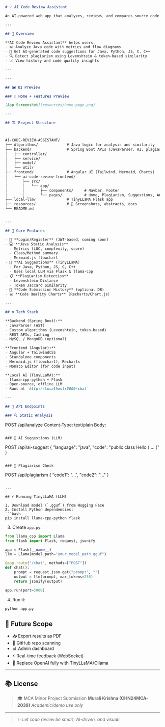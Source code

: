 

```md
# 💡 AI Code Review Assistant

An AI-powered web app that analyzes, reviews, and compares source code using static analysis, local AI suggestions (TinyLLaMA), and plagiarism detection.

---

## 📌 Overview

**AI Code Review Assistant** helps users:
- 📊 Analyze Java code with metrics and flow diagrams
- 🧠 Get AI-generated code suggestions for Java, Python, JS, C, C++
- 🔍 Detect plagiarism using Levenshtein & token-based similarity
- 📈 View history and code quality insights

---

---

## 🖼️ UI Preview

### 📌 Home + Features Preview

[App Screenshot](resources/home-page.png)

---

## 🏗️ Project Structure



AI-CODE-REVIEW-ASSISTANT/
├── Algorithms/             # Java logic for analysis and similarity
├── backend/                # Spring Boot APIs (JavaParser, AI, plagiarism)
│   ├── controller/
│   ├── service/
│   ├── model/
│   └── util/
├── frontend/               # Angular UI (Tailwind, Mermaid, Charts)
│   └── ai-code-review-frontend/
│       ├── src/
│       │   └── app/
│       │       ├── components/     # Navbar, Footer
│       │       └── pages/          # Home, Plagiarism, Suggestions, Analyzer
├── local-llm/              # TinyLLaMA Flask app
├── resources/              # 📸 Screenshots, abstracts, docs
└── README.md


---

## 🔑 Core Features

- 🔐 **Login/Register** (JWT-based, coming soon)
- 💻 **Java Static Analysis**
  - Metrics (LOC, complexity, score)
  - Class/Method summary
  - Mermaid.js flowchart
- 🤖 **AI Suggestions** (TinyLLaMA)
  - For Java, Python, JS, C, C++
  - Uses local LLM via Flask & llama-cpp
- 📋 **Plagiarism Detection**
  - Levenshtein Distance
  - Token Jaccard Similarity
- 📂 **Code Submission History** (optional DB)
- 📊 **Code Quality Charts** (Recharts/Chart.js)

---

## ⚙️ Tech Stack

**Backend (Spring Boot):**
- JavaParser (AST)
- Custom algorithms (Levenshtein, token-based)
- REST APIs, Caching
- MySQL / MongoDB (optional)

**Frontend (Angular):**
- Angular + TailwindCSS
- Standalone components
- Mermaid.js (flowchart), Recharts
- Monaco Editor (for code input)

**Local AI (TinyLLaMA):**
- llama-cpp-python + Flask
- Open-source, offline LLM
- Runs at `http://localhost:5000/chat`

---

## 🧪 API Endpoints

### 🔍 Static Analysis
```

POST /api/analyze
Content-Type: text/plain
Body: <Java code>

```

### 🤖 AI Suggestions (LLM)
```

POST /api/ai-suggest
{
"language": "java",
"code": "public class Hello { ... }"
}

```

### 🔄 Plagiarism Check
```

POST /api/plagiarism
{
"code1": "...",
"code2": "..."
}

````

---

## ⚡ Running TinyLLaMA (LLM)

1. Download model (`.gguf`) from Hugging Face  
2. Install Python dependencies:
```bash
pip install llama-cpp-python flask
````

3. Create `app.py`:

```python
from llama_cpp import Llama
from flask import Flask, request, jsonify

app = Flask(__name__)
llm = Llama(model_path="your_model_path.gguf")

@app.route("/chat", methods=["POST"])
def chat():
    prompt = request.json.get("prompt", "")
    output = llm(prompt, max_tokens=256)
    return jsonify(output)

app.run(port=5000)
```

4. Run it:

```bash
python app.py
```



## 🔮 Future Scope

* 📥 Export results as PDF
* 🔗 GitHub repo scanning
* 📊 Admin dashboard
* ⚡ Real-time feedback (WebSocket)
* 🧠 Replace OpenAI fully with TinyLLaMA/Ollama

---

## 📚 License

> 🎓 MCA Minor Project Submission
> **Murali Krishna (CHN24MCA-2039)**
> *Academic/demo use only*

---

> ✨ *Let code review be smart, AI-driven, and visual!*

```


